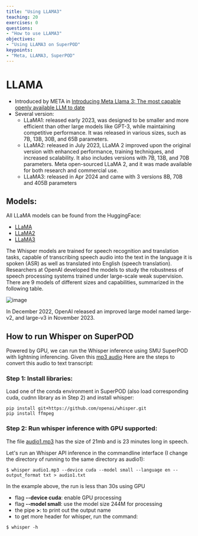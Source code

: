 ```yaml
---
title: "Using LLAMA3"
teaching: 20
exercises: 0
questions:
- "How to use LLAMA3"
objectives:
- "Using LLAMA3 on SuperPOD"
keypoints:
- "Meta, LLAMA3, SuperPOD"
---
```


# LLAMA
- Introduced by META in [Introducing Meta Llama 3: The most capable openly available LLM to date](https://huggingface.co/docs/transformers/en/model_doc/llama3)
- Several version:
  - LLaMA1: released early 2023, was designed to be smaller and more efficient than other large models like GPT-3, while maintaining competitive performance. It was released in various sizes, such as 7B, 13B, 30B, and 65B parameters.
  - LLaMA2: released in July 2023, LLaMA 2 improved upon the original version with enhanced performance, training techniques, and increased scalability. It also includes versions with 7B, 13B, and 70B parameters. Meta open-sourced LLaMA 2, and it was made available for both research and commercial use.
  - LLaMA3: released in Apr 2024 and came with 3 versions 8B, 70B and 405B parameters
  
## Models:
All LLaMA models can be found from the HuggingFace:
- [LLaMA](https://huggingface.co/docs/transformers/en/model_doc/llama)
- [LLaMA2](https://huggingface.co/docs/transformers/en/model_doc/llama2)
- [LLaMA3](https://huggingface.co/docs/transformers/en/model_doc/llama3)


The Whisper models are trained for speech recognition and translation tasks, capable of transcribing speech audio into the text in the language it is spoken (ASR) as well as translated into English (speech translation). Researchers at OpenAI developed the models to study the robustness of speech processing systems trained under large-scale weak supervision. There are 9 models of different sizes and capabilities, summarized in the following table.

![image](https://github.com/user-attachments/assets/38f3bca6-854a-4f31-8aa6-ce0027a51cf9)

In December 2022, OpenAI released an improved large model named large-v2, and large-v3 in November 2023.

## How to run Whisper on SuperPOD
Powered by GPU, we can run the Whisper inference using SMU SuperPOD with lightning inferencing.
Given this [mp3 audio](https://github.com/vuminhtue/SMU_SuperPOD_101/blob/master/data/audio1.mp3)
Here are the steps to convert this audio to text transcript:

### Step 1: Install libraries:
Load one of the conda environment in SuperPOD (also load corresponding cuda, cudnn library as in Step 2) and install whisper:

```
pip install git+https://github.com/openai/whisper.git
pip install ffmpeg
```

### Step 2: Run whisper inference with GPU supported:

The file [audio1.mp3](https://github.com/vuminhtue/SMU_SuperPOD_101/blob/master/data/audio1.mp3) has the size of 21mb and is 23 minutes long in speech.

Let's run an Whisper API inference in the commandline interface (I change the directory of running to the same directory as audio1):

```
$ whisper audio1.mp3 --device cuda --model small --language en --output_format txt > audio1.txt
```

In the example above, the run is less than 30s using GPU
- flag **--device cuda**: enable GPU processing
- flag **--model small**: use the model size 244M for processing
- the pipe **>**: to print out the output name
- to get more header for whisper, run the command:

```
$ whisper -h
```


